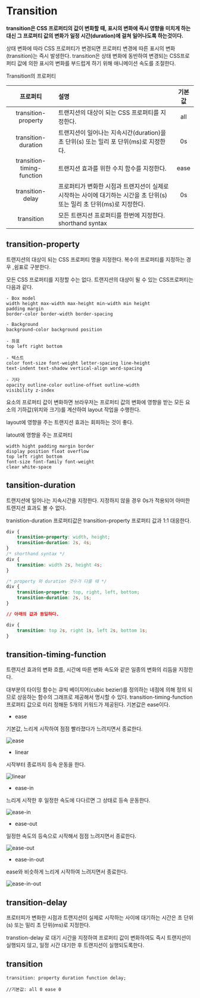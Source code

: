 # Transition

**transition은 CSS 프로퍼티의 값이 변화할 때, 표시의 변화에 즉시 영향을 미치게 하는 대신 그 프로퍼티 값의 변화가 일정 시간(duration)에 걸쳐 일어나도록 하는것이다.**

상태 변화에 따라 CSS 프로퍼티가 변경되면 프로퍼티 변경에 따른 표시의 변화(transition)는 즉시 발생한다.
transition은 상태 변화에 동반하여 변경되는 CSS프로퍼티 값에 의한 표시의 변화를 부드럽게 하기 위해 애니메이션 속도를 조절한다.

Transition의 프로퍼티

프로퍼티|설명|기본값
:---:|:---|:---:
transition-property|트랜지션의 대상이 되는 CSS 프로퍼티를 지정한다. | all
transition-duration|트랜지션이 일어나는 지속시간(duration)을 초 단위(s) 또는 밀리 포 단위(ms)로 지정한다.|0s
transition-timing-function|트랜지션 효과를 위한 수치 함수를 지정한다.|ease
transition-delay|프로퍼티가 변화한 시점과 트랜지션이 실제로 시작하는 사이에 대기하는 시간을 초 단위(s) 또는 밀리 초 단위(ms)로 지정한다.|0s
transition|모든 트랜지션 프로퍼티를 한번에 지정한다. shorthand syntax

## transition-property

트랜지션의 대상이 되는 CSS 프로퍼티 명을 지정한다. 복수의 프로퍼티를 지정하는 경우 ,쉼표로 구분한다.

모든 CSS 프로퍼티를 지정할 수는 없다.
트랜지션의 대상이 될 수 있는 CSS프로퍼티는 다음과 같다.
```
- Box model
width height max-width max-height min-width min height
padding margin
border-color border-width border-spacing

- Background
background-color background position

- 좌표
top left right bottom

- 텍스트
color font-size font-weight letter-spacing line-height
text-indent text-shadow vertical-align word-spacing

- 기타
opacity outline-color outline-offset outline-width
visibility z-index
```
요소의 프로퍼티 값이 변화하면 브라우저는 프로퍼티 값의 변화에 영향을 받는 모든 요소의 기하값(위치와 크기)를 계산하여 layout 작업을 수행한다.

layout에 영향을 주는 트랜지션 효과는 회피하는 것이 좋다.

latout에 영향을 주는 프로퍼티
```
width hight padding margin border
display position float overflow
top left right bottom
font-size font-family font-weight
clear white-space
```

## tansition-duration

트랜지션에 일어나는 지속시간을 지정한다. 지정하지 않을 경우 0s가 적용되어 아떠한 트랜지션 효과도 볼 수 없다.

tranistion-duration 프로퍼티값은 transition-property 프로퍼티 값과 1:1 대응한다.
```css
div {
    transition-property: width, height;
    transition-duration: 2s, 4s;
}
/* shorthand syntax */
div {
    transition: width 2s, height 4s;
}

/* property 와 duration 갯수가 다를 때 */
div {
    transition-property: top, right, left, bottom;
    transition-duration: 2s, 1s; 
}

// 아래의 값과 동일하다.

div {   
    transition: top 2s, right 1s, left 2s, bottom 1s;
}
```

## transition-timing-function

트랜지션 효과의 변화 흐름, 시간에 따른 변화 속도와 같은 일종의 변화의 리듬을 지정한다.

대부분의 타이밍 함수는 큐빅 베이지어(cubic bezier)를 정의하는 네점에 의해 정의 되므로 상응하는 함수의 그래프로 제공해서 명시할 수 있다. transition-timing-function 프로퍼티 값으로 미리 정해둔 5개의 키워드가 제공된다. 기본값은 ease이다.

- ease

기본값, 느리게 시작하여 점점 빨라졌다가 느려지면서 종료한다.

![ease](https://poiemaweb.com/img/cubic-bezier-ease.png)

- linear

시작부터 종료까지 등속 운동을 한다.

![linear](https://poiemaweb.com/img/cubic-bezier-linear.png)

- ease-in

느리게 시작한 후 일정한 속도에 다다르면 그 상태로 등속 운동한다.

![ease-in](https://poiemaweb.com/img/cubic-bezier-ease-in.png)

- ease-out

일정한 속도의 등속으로 시작해서 점점 느려지면서 종료한다.

![ease-out](https://poiemaweb.com/img/cubic-bezier-ease-out.png)

- ease-in-out

ease와 비슷하게 느리게 시작하여 느려지면서 종료한다.

![ease-in-out](https://poiemaweb.com/img/cubic-bezier-ease-in-out.png)

## transition-delay

프로터피가 변화한 시점과 트랜지션이 실제로 시작하는 사이에 대기하는 시간은 초 단위(s) 또는 밀리 초 단위(ms)로 지정한다.

transtion-delay 로 대기 시간을 지정하여 프로퍼티 값이 변화하여도 즉시 트랜지션이 실행되지 않고, 일정 시간 대기한 후 트랜지션이 실행되도록한다.

## transition

```
transition: property duration function delay;

//기본값: all 0 ease 0

```
